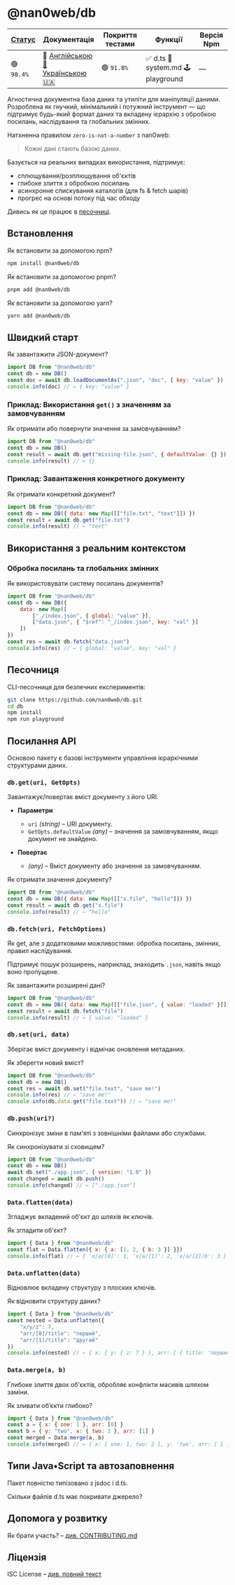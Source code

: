 # @nan0web/db

|[Статус](https://github.com/nan0web/monorepo/blob/main/system.md#написання-сценаріїв)|Документація|Покриття тестами|Функції|Версія Npm|
|---|---|---|---|---|
 |🟢 `98.4%` |🧪 [Англійською 🏴󠁧󠁢󠁥󠁮󠁧󠁿](https://github.com/nan0web/db/blob/main/README.md)<br />[Українською 🇺🇦](https://github.com/nan0web/db/blob/main/docs/uk/README.md) |🟢 `91.8%` |✅ d.ts 📜 system.md 🕹️ playground |— |

Агностична документна база даних та утиліти для маніпуляції даними. Розроблена як
гнучкий, мінімальний і потужний інструмент — що підтримує будь-який формат даних та
вкладену ієрархію з обробкою посилань, наслідування та глобальних змінних.

Натхненна правилом `zero-is-not-a-number` з nan0web:
> Кожні дані стають базою даних.

Базується на реальних випадках використання, підтримує:
- сплющування/розплющування об'єктів
- глибоке злиття з обробкою посилань
- асинхронне спискування каталогів (для fs & fetch шарів)
- прогрес на основі потоку під час обходу

Дивись як це працює в [песочниці](#песочниця).

## Встановлення

Як встановити за допомогою npm?
```bash
npm install @nan0web/db
```

Як встановити за допомогою pnpm?
```bash
pnpm add @nan0web/db
```

Як встановити за допомогою yarn?
```bash
yarn add @nan0web/db
```

## Швидкий старт

Як завантажити JSON-документ?
```js
import DB from "@nan0web/db"
const db = new DB()
const doc = await db.loadDocumentAs(".json", "doc", { key: "value" })
console.info(doc) // ← { key: "value" }
```
### Приклад: Використання `get()` з значенням за замовчуванням

Як отримати або повернути значення за замовчуванням?
```js
import DB from "@nan0web/db"
const db = new DB()
const result = await db.get("missing-file.json", { defaultValue: {} })
console.info(result) // ← {}
```
### Приклад: Завантаження конкретного документу

Як отримати конкретний документ?
```js
import DB from "@nan0web/db"
const db = new DB({ data: new Map([["file.txt", "text"]]) })
const result = await db.get("file.txt")
console.info(result) // ← "text"
```
## Використання з реальним контекстом

### Обробка посилань та глобальних змінних

Як використовувати систему посилань документів?
```js
import DB from "@nan0web/db"
const db = new DB({
	data: new Map([
		["_/index.json", { global: "value" }],
		["data.json", { "$ref": "_/index.json", key: "val" }]
	])
})
const res = await db.fetch("data.json")
console.info(res) // ← { global: "value", key: "val" }
```
## Песочниця

CLI-песочниця для безпечних експериментів:
```bash
git clone https://github.com/nan0web/db.git
cd db
npm install
npm run playground
```

## Посилання API

Основою пакету є базові інструменти управління ієрархічними структурами даних.

### `db.get(uri, GetOpts)`
Завантажує/повертає вміст документу з його URI.

* **Параметри**
  * `uri` *(string)* – URI документу.
  * `GetOpts.defaultValue` *(any)* – значення за замовчуванням, якщо документ не знайдено.

* **Повертає**
  * *(any)* – Вміст документу або значення за замовчуванням.

Як отримати значення документу?
```js
import DB from "@nan0web/db"
const db = new DB({ data: new Map([["x.file", "hello"]]) })
const result = await db.get("x.file")
console.info(result) // ← "hello"
```
### `db.fetch(uri, FetchOptions)`
Як get, але з додатковими можливостями: обробка посилань, змінних, правил наслідування.

Підтримує пошук розширень, наприклад, знаходить `.json`, навіть якщо воно пропущене.

Як завантажити розширені дані?
```js
import DB from "@nan0web/db"
const db = new DB({ data: new Map([["file.json", { value: "loaded" }]]) })
const result = await db.fetch("file")
console.info(result) // ← { value: "loaded" }
```
### `db.set(uri, data)`
Зберігає вміст документу і відмічає оновлення метаданих.

Як зберегти новий вміст?
```js
import DB from "@nan0web/db"
const db = new DB()
const res = await db.set("file.text", "save me!")
console.info(res) // ← "save me!"
console.info(db.data.get("file.text")) // ← "save me!"
```
### `db.push(uri?)`
Синхронізує зміни в пам'яті з зовнішніми файлами або службами.

Як синхронізувати зі сховищем?
```js
import DB from "@nan0web/db"
const db = new DB()
await db.set("./app.json", { version: "1.0" })
const changed = await db.push()
console.info(changed) // ← ["./app.json"]
```
### `Data.flatten(data)`
Згладжує вкладений об'єкт до шляхів як ключів.

Як згладити об'єкт?
```js
import { Data } from "@nan0web/db"
const flat = Data.flatten({ x: { a: [1, 2, { b: 3 }] }})
console.info(flat) // ← { 'x/a/[0]': 1, 'x/a/[1]': 2, 'x/a/[2]/b': 3 }
```
### `Data.unflatten(data)`
Відновлює вкладену структуру з плоских ключів.

Як відновити структуру даних?
```js
import { Data } from "@nan0web/db"
const nested = Data.unflatten({
	"x/y/z": 7,
	"arr/[0]/title": "перший",
	"arr/[1]/title": "другий"
})
console.info(nested) // ← { x: { y: { z: 7 } }, arr: [ { title: 'перший' }, { title: 'другий' } ] }
```
### `Data.merge(a, b)`
Глибоке злиття двох об'єктів, обробляє конфлікти масивів шляхом заміни.

Як зливати об’єкти глибоко?
```js
import { Data } from "@nan0web/db"
const a = { x: { one: 1 }, arr: [0] }
const b = { y: "two", x: { two: 2 }, arr: [1] }
const merged = Data.merge(a, b)
console.info(merged) // ← { x: { one: 1, two: 2 }, y: 'two', arr: [ 1 ] }
```
## Типи Java•Script та автозаповнення
Пакет повністю типізовано з jsdoc і d.ts.

Скільки файлів d.ts має покривати джерело?

## Допомога у розвитку

Як брати участь? – [див. CONTRIBUTING.md](https://github.com/nan0web/db/blob/main/CONTRIBUTING.md)

## Ліцензія

ISC License – [див. повний текст](https://github.com/nan0web/db/blob/main/LICENSE)
